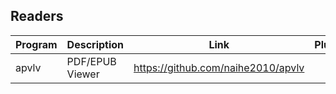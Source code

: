 ## Readers

| Program | Description | Link | Plugins | Comment |
| --- | --- | --- | --- | --- |
| apvlv | PDF/EPUB Viewer  | https://github.com/naihe2010/apvlv |

